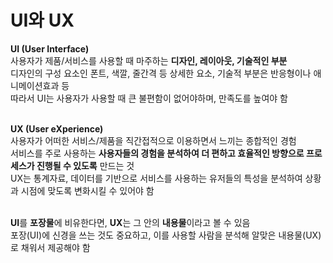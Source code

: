 # UI와 UX

**UI (User Interface)**  
사용자가 제품/서비스를 사용할 때 마주하는 **디자인, 레이아웃, 기술적인 부분**  
디자인의 구성 요소인 폰트, 색깔, 줄간격 등 상세한 요소, 기술적 부분은 반응형이나 애니메이션효과 등  
따라서 UI는 사용자가 사용할 때 큰 불편함이 없어야하며, 만족도를 높여야 함  
<br>

**UX (User eXperience)**  
사용자가 어떠한 서비스/제품을 직간접적으로 이용하면서 느끼는 종합적인 경험  
서비스를 주로 사용하는 **사용자들의 경험을 분석하여 더 편하고 효율적인 방향으로 프로세스가 진행될 수 있도록** 만드는 것  
UX는 통계자료, 데이터를 기반으로 서비스를 사용하는 유저들의 특성을 분석하여 상황과 시점에 맞도록 변화시킬 수 있어야 함  
<br>

**UI**를 **포장물**에 비유한다면, **UX**는 그 안의 **내용물**이라고 볼 수 있음  
포장(UI)에 신경을 쓰는 것도 중요하고, 이를 사용할 사람을 분석해 알맞은 내용물(UX)로 채워서 제공해야 함  
